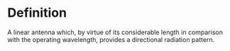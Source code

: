 # Definition

A linear antenna which, by virtue of its considerable length in
comparison with the operating wavelength, provides a directional
radiation pattern.
